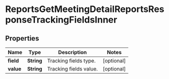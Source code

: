 

# ReportsGetMeetingDetailReportsResponseTrackingFieldsInner


## Properties

| Name | Type | Description | Notes |
|------------ | ------------- | ------------- | -------------|
|**field** | **String** | Tracking fields type. |  [optional] |
|**value** | **String** | Tracking fields value. |  [optional] |



